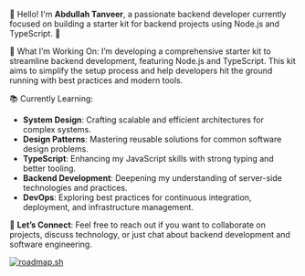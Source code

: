 👋 Hello! I'm **Abdullah Tanveer**, a passionate backend developer currently focused on building a starter kit for backend projects using Node.js and TypeScript. 🚀

🔧 What I’m Working On: I’m developing a comprehensive starter kit to streamline backend development, featuring Node.js and TypeScript. This kit aims to simplify the setup process and help developers hit the ground running with best practices and modern tools.

📚 Currently Learning:

- **System Design**: Crafting scalable and efficient architectures for complex systems.
- **Design Patterns**: Mastering reusable solutions for common software design problems.
- **TypeScript**: Enhancing my JavaScript skills with strong typing and better tooling.
- **Backend Development**: Deepening my understanding of server-side technologies and practices.
- **DevOps**: Exploring best practices for continuous integration, deployment, and infrastructure management.

💬 **Let’s Connect**: Feel free to reach out if you want to collaborate on projects, discuss technology, or just chat about backend development and software engineering.

[![roadmap.sh](https://roadmap.sh/card/wide/66aec69619ba71f57b509d9d?variant=light)](https://roadmap.sh)
<!---
charlie0x01/charlie0x01 is a ✨ special ✨ repository because its `README.md` (this file) appears on your GitHub profile.
You can click the Preview link to take a look at your changes.
--->
